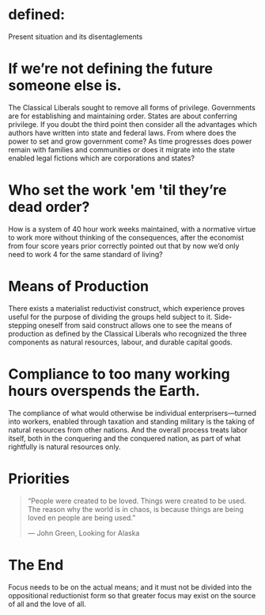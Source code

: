 # defined:
Present situation and its disentaglements

# If we’re not defining the future someone else is.
The Classical Liberals sought to remove all forms of privilege. Governments are for establishing and maintaining order. States are about conferring privilege. If you doubt the third point then consider all the advantages which authors have written into state and federal laws. From where does the power to set and grow government come? As time progresses does power remain with families and communities or does it migrate into the state enabled legal fictions which are corporations and states?

# Who set the work 'em 'til they’re dead order? 
How is a system of 40 hour work weeks maintained, with a normative virtue to work more without thinking of the consequences, after the economist from four score years prior correctly pointed out that by now we’d only need to work 4 for the same standard of living?

# Means of Production
There exists a materialist reductivist construct, which experience proves useful for the purpose of dividing the groups held subject to it. Side-stepping oneself from said construct allows one to see the means of production as defined by the Classical Liberals who recognized the three components as natural resources, labour, and durable capital goods.

# Compliance to too many working hours overspends the Earth. 
The compliance of what would otherwise be individual enterprisers—turned into workers, enabled through taxation and standing military is the taking of natural resources from other nations. And the overall process treats labor itself, both in the conquering and the conquered nation, as part of what rightfully is natural resources only.

# Priorities
>“People were created to be loved.
>Things were created to be used.
>The reason why the world is in chaos, 
>is because things are being loved en people are being used.”
>
>― John Green, Looking for Alaska

# The End
Focus needs to be on the actual means; and it must not be divided into the oppositional reductionist form so that greater focus may exist on the source of all and the love of all.
